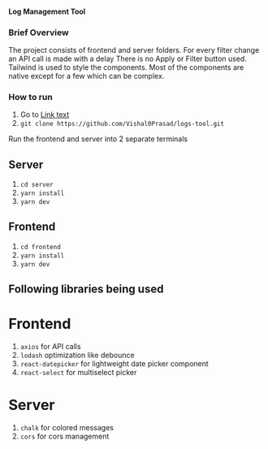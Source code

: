 #### Log Management Tool

### Brief Overview

The project consists of frontend and server folders.
For every filter change an API call is made with a delay
There is no Apply or Filter button used.
Tailwind is used to style the components.
Most of the components are native except for a few which can be complex.

### How to run

1. Go to [Link text](https://github.com/Vishal0Prasad/logs-tool)
2. `git clone https://github.com/Vishal0Prasad/logs-tool.git`

Run the frontend and server into 2 separate terminals

## Server

1. `cd server`
2. `yarn install`
3. `yarn dev`

## Frontend

1. `cd frontend`
2. `yarn install`
3. `yarn dev`

## Following libraries being used

# Frontend

1. `axios` for API calls
2. `lodash` optimization like debounce
3. `react-datepicker` for lightweight date picker component
4. `react-select` for multiselect picker

# Server

1. `chalk` for colored messages
2. `cors` for cors management
